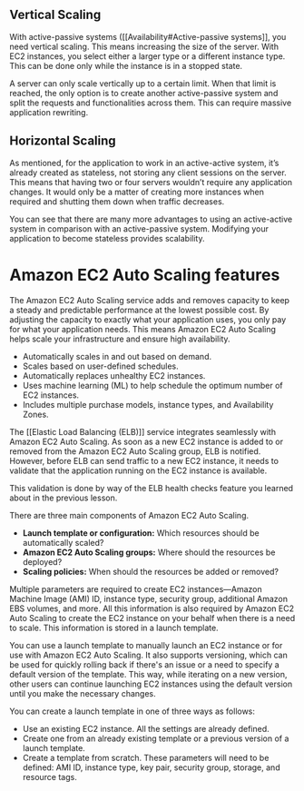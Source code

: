 ## Vertical Scaling 

With active-passive systems ([[Availability#Active-passive systems]], you need vertical scaling. This means increasing the size of the server. With EC2 instances, you select either a larger type or a different instance type. This can be done only while the instance is in a stopped state.

A server can only scale vertically up to a certain limit. When that limit is reached, the only option is to create another active-passive system and split the requests and functionalities across them. This can require massive application rewriting.
## Horizontal Scaling

As mentioned, for the application to work in an active-active system, it’s already created as stateless, not storing any client sessions on the server. This means that having two or four servers wouldn’t require any application changes. It would only be a matter of creating more instances when required and shutting them down when traffic decreases.

You can see that there are many more advantages to using an active-active system in comparison with an active-passive system. Modifying your application to become stateless provides scalability.

# Amazon EC2 Auto Scaling features

The Amazon EC2 Auto Scaling service adds and removes capacity to keep a steady and predictable performance at the lowest possible cost. By adjusting the capacity to exactly what your application uses, you only pay for what your application needs. This means Amazon EC2 Auto Scaling helps scale your infrastructure and ensure high availability.

- Automatically scales in and out based on demand.
- Scales based on user-defined schedules.
- Automatically replaces unhealthy EC2 instances.
- Uses machine learning (ML) to help schedule the optimum number of EC2 instances.
- Includes multiple purchase models, instance types, and Availability Zones.


The [[Elastic Load Balancing (ELB)]] service integrates seamlessly with Amazon EC2 Auto Scaling. As soon as a new EC2 instance is added to or removed from the Amazon EC2 Auto Scaling group, ELB is notified. However, before ELB can send traffic to a new EC2 instance, it needs to validate that the application running on the EC2 instance is available.  
  
This validation is done by way of the ELB health checks feature you learned about in the previous lesson.


  
There are three main components of Amazon EC2 Auto Scaling.
- **Launch template or configuration:** Which resources should be automatically scaled?
- **Amazon EC2 Auto Scaling groups:** Where should the resources be deployed?
- **Scaling policies:** When should the resources be added or removed?

Multiple parameters are required to create EC2 instances—Amazon Machine Image (AMI) ID, instance type, security group, additional Amazon EBS volumes, and more. All this information is also required by Amazon EC2 Auto Scaling to create the EC2 instance on your behalf when there is a need to scale. This information is stored in a launch template.

You can use a launch template to manually launch an EC2 instance or for use with Amazon EC2 Auto Scaling. It also supports versioning, which can be used for quickly rolling back if there's an issue or a need to specify a default version of the template. This way, while iterating on a new version, other users can continue launching EC2 instances using the default version until you make the necessary changes.

You can create a launch template in one of three ways as follows:
- Use an existing EC2 instance. All the settings are already defined.
- Create one from an already existing template or a previous version of a launch template.
- Create a template from scratch. These parameters will need to be defined: AMI ID, instance type, key pair, security group, storage, and resource tags.